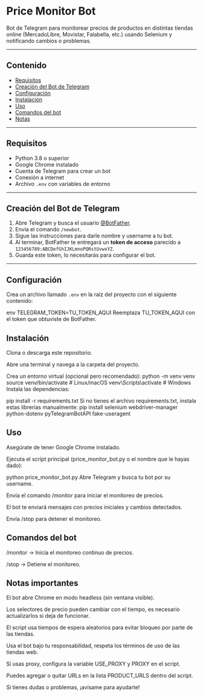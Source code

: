 # Price Monitor Bot

Bot de Telegram para monitorear precios de productos en distintas tiendas online (MercadoLibre, Movistar, Falabella, etc.) usando Selenium y notificando cambios o problemas.

---

## Contenido

- [Requisitos](#requisitos)  
- [Creación del Bot de Telegram](#creación-del-bot-de-telegram)  
- [Configuración](#configuración)  
- [Instalación](#instalación)  
- [Uso](#uso)  
- [Comandos del bot](#comandos-del-bot)  
- [Notas](#notas)

---

## Requisitos

- Python 3.8 o superior  
- Google Chrome instalado  
- Cuenta de Telegram para crear un bot  
- Conexión a internet  
- Archivo `.env` con variables de entorno  

---

## Creación del Bot de Telegram

1. Abre Telegram y busca el usuario [@BotFather](https://t.me/BotFather).  
2. Envía el comando `/newbot`.  
3. Sigue las instrucciones para darle nombre y username a tu bot.  
4. Al terminar, BotFather te entregará un **token de acceso** parecido a `123456789:ABCDefGhIJKLmnoPQRstUvwxYZ`.  
5. Guarda este token, lo necesitarás para configurar el bot.  

---

## Configuración

Crea un archivo llamado `.env` en la raíz del proyecto con el siguiente contenido:

env
TELEGRAM_TOKEN=TU_TOKEN_AQUI
Reemplaza TU_TOKEN_AQUI con el token que obtuviste de BotFather.

## Instalación
Clona o descarga este repositorio.

Abre una terminal y navega a la carpeta del proyecto.

Crea un entorno virtual (opcional pero recomendado):
python -m venv venv
source venv/bin/activate   # Linux/macOS
venv\Scripts\activate      # Windows
Instala las dependencias:

pip install -r requirements.txt
Si no tienes el archivo requirements.txt, instala estas librerías manualmente:
pip install selenium webdriver-manager python-dotenv pyTelegramBotAPI fake-useragent

## Uso
Asegúrate de tener Google Chrome instalado.

Ejecuta el script principal (price_monitor_bot.py o el nombre que le hayas dado):

python price_monitor_bot.py
Abre Telegram y busca tu bot por su username.

Envía el comando /monitor para iniciar el monitoreo de precios.

El bot te enviará mensajes con precios iniciales y cambios detectados.

Envía /stop para detener el monitoreo.

## Comandos del bot
/monitor → Inicia el monitoreo continuo de precios.

/stop → Detiene el monitoreo.

## Notas importantes
El bot abre Chrome en modo headless (sin ventana visible).

Los selectores de precio pueden cambiar con el tiempo, es necesario actualizarlos si deja de funcionar.

El script usa tiempos de espera aleatorios para evitar bloqueo por parte de las tiendas.

Usa el bot bajo tu responsabilidad, respeta los términos de uso de las tiendas web.

Si usas proxy, configura la variable USE_PROXY y PROXY en el script.

Puedes agregar o quitar URLs en la lista PRODUCT_URLS dentro del script.

Si tienes dudas o problemas, ¡avísame para ayudarte!
